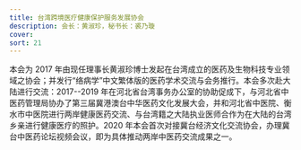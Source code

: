 ```yaml
---
title: 台湾跨境医疗健康保护服务发展协会
description: 会长：黄淑珍，秘书长：裘乃璇
cover:
sort: 21
---
```


本会为 2017 年由现任理事长黄淑珍博士发起在台湾成立的医药及生物科技专业领域之协会；并发行“络病学”中文繁体版的医药学术交流与会务推行。本会多次赴大陆进行交流：2017--2019 年在河北省台湾事务办公室的协助促成下，与河北省中医药管理局协办了第三届冀港澳台中华医药文化发展大会，并和河北省中医院、衡水市中医院进行两岸健康医药交流、与台湾籍之大陆执业医师合作为在大陆的台湾乡亲进行健康医疗的照护。2020 年本会首次对接冀台经济文化交流协会，办理冀台中医药论坛视频会议，即为具体推动两岸中医药交流成果之一。
